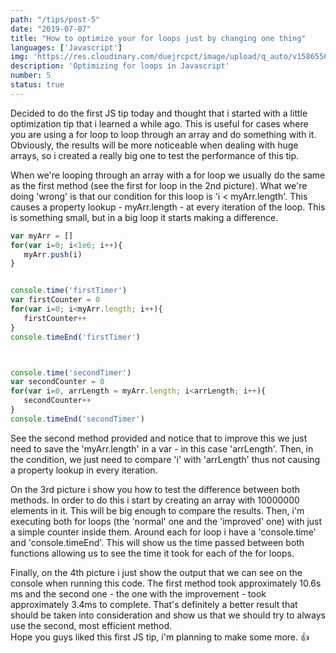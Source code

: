 ```yaml
---
path: "/tips/post-5"
date: "2019-07-07"
title: "How to optimize your for loops just by changing one thing"
languages: ['Javascript']
img: 'https://res.cloudinary.com/duejrcpct/image/upload/q_auto/v1586556397/tips/5_-_1_tw4ypi.jpg'
description: 'Optimizing for loops in Javascript'
number: 5
status: true
---
```



Decided to do the first JS tip today and thought that i started with a little optimization tip that i learned a while ago. This is useful for cases where you are using a for loop to loop through an array and do something with it.
Obviously, the results will be more noticeable when dealing with huge arrays, so i created a really big one to test the performance of this tip.

When we're looping through an array with a for loop we usually do the same as the first method (see the first for loop in the 2nd picture). What we're doing 'wrong' is that our condition for this loop is 'i < myArr.length'. This causes a property lookup - myArr.length - at every iteration of the loop. This is something small, but in a big loop it starts making a difference.


 ```js
var myArr = []
for(var i=0; i<1e6; i++){
    myArr.push(i)
}


console.time('firstTimer')
var firstCounter = 0
for(var i=0; i<myArr.length; i++){
    firstCounter++
}
console.timeEnd('firstTimer')



console.time('secondTimer')
var secondCounter = 0
for(var i=0, arrLength = myArr.length; i<arrLength; i++){
    secondCounter++
}
console.timeEnd('secondTimer')

 ```

See the second method provided and notice that to improve this we just need to save the 'myArr.length' in a var - in this case 'arrLength'. Then, in the condition, we just need to compare 'i' with 'arrLength' thus not causing a property lookup in every iteration.

On the 3rd picture i show you how to test the difference between both methods. In order to do this i start by creating an array with 10000000 elements in it. This will be big enough to compare the results. Then, i'm executing both for loops (the 'normal' one and the 'improved' one) with just a simple counter inside them. Around each for loop i have a 'console.time' and 'console.timeEnd'. This will show us the time passed between both functions allowing us to see the time it took for each of the for loops.

Finally, on the 4th picture i just show the output that we can see on the console when running this code. The first method took approximately 10.6s ms and the second one - the one with the improvement -  took approximately 3.4ms to complete. That's definitely a better result that should be taken into consideration and show us that we should try to always use the second, most efficient method.  
Hope you guys liked this first JS tip, i'm planning to make some more. 👍